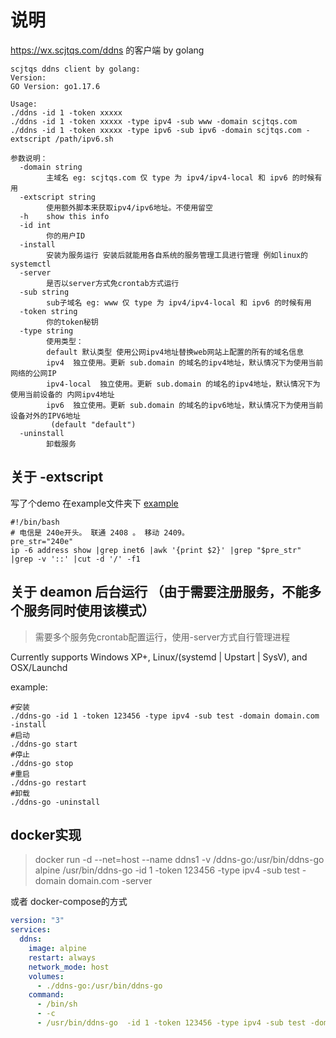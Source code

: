 # 说明

https://wx.scjtqs.com/ddns 的客户端 by golang

```shell
scjtqs ddns client by golang:
Version: 
GO Version: go1.17.6

Usage:
./ddns -id 1 -token xxxxx
./ddns -id 1 -token xxxxx -type ipv4 -sub www -domain scjtqs.com
./ddns -id 1 -token xxxxx -type ipv6 -sub ipv6 -domain scjtqs.com -extscript /path/ipv6.sh

参数说明：
  -domain string
        主域名 eg: scjtqs.com 仅 type 为 ipv4/ipv4-local 和 ipv6 的时候有用
  -extscript string
        使用额外脚本来获取ipv4/ipv6地址。不使用留空
  -h    show this info
  -id int
        你的用户ID
  -install
        安装为服务运行 安装后就能用各自系统的服务管理工具进行管理 例如linux的systemctl
  -server
        是否以server方式免crontab方式运行
  -sub string
        sub子域名 eg: www 仅 type 为 ipv4/ipv4-local 和 ipv6 的时候有用
  -token string
        你的token秘钥
  -type string
        使用类型：
        default 默认类型 使用公网ipv4地址替换web网站上配置的所有的域名信息
        ipv4  独立使用。更新 sub.domain 的域名的ipv4地址，默认情况下为使用当前网络的公网IP
        ipv4-local  独立使用。更新 sub.domain 的域名的ipv4地址，默认情况下为使用当前设备的 内网ipv4地址 
        ipv6  独立使用。更新 sub.domain 的域名的ipv6地址，默认情况下为使用当前设备对外的IPV6地址
         (default "default")
  -uninstall
        卸载服务
```

## 关于 -extscript

写了个demo 在example文件夹下 [example](example)

```shell
#!/bin/bash
# 电信是 240e开头。 联通 2408 。 移动 2409。
pre_str="240e"
ip -6 address show |grep inet6 |awk '{print $2}' |grep "$pre_str" |grep -v '::' |cut -d '/' -f1
```

## 关于 deamon 后台运行 （由于需要注册服务，不能多个服务同时使用该模式）

> 需要多个服务免crontab配置运行，使用-server方式自行管理进程

Currently supports Windows XP+, Linux/(systemd | Upstart | SysV), and OSX/Launchd

example:

```shell
#安装
./ddns-go -id 1 -token 123456 -type ipv4 -sub test -domain domain.com -install
#启动
./ddns-go start
#停止
./ddns-go stop
#重启
./ddns-go restart
#卸载 
./ddns-go -uninstall
```

## docker实现

> docker run -d --net=host --name ddns1 -v /ddns-go:/usr/bin/ddns-go alpine /usr/bin/ddns-go -id 1 -token 123456 -type ipv4 -sub test -domain domain.com -server
>
或者 docker-compose的方式

```yaml
version: "3"
services:
  ddns:
    image: alpine
    restart: always
    network_mode: host
    volumes:
      - ./ddns-go:/usr/bin/ddns-go
    command:
      - /bin/sh
      - -c
      - /usr/bin/ddns-go  -id 1 -token 123456 -type ipv4 -sub test -domain domain.com -server
```